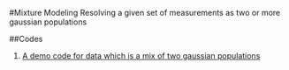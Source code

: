 #Mixture Modeling
Resolving a given set of measurements as two or more gaussian populations

##Codes
1. [A demo code for data which is a mix of two gaussian populations](./Mixture.R)
